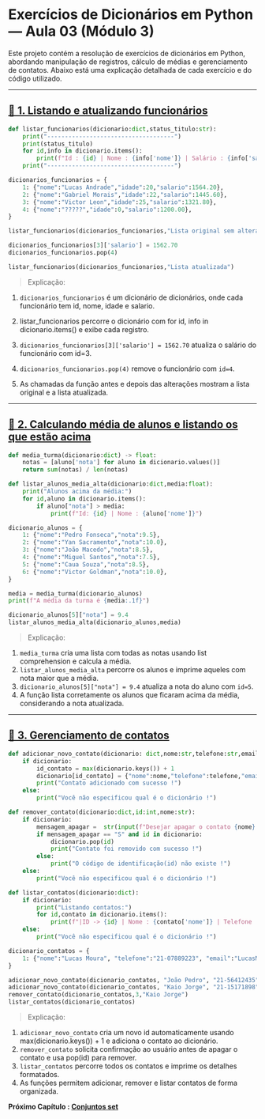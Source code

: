 # Exercícios de Dicionários em Python — Aula 03 (Módulo 3)

Este projeto contém a resolução de exercícios de dicionários em Python, abordando manipulação de registros, cálculo de médias e gerenciamento de contatos. Abaixo está uma explicação detalhada de cada exercício e do código utilizado.

---

## [🔹 1. Listando e atualizando funcionários](EX_01.py)

```py
def listar_funcionarios(dicionario:dict,status_titulo:str):
    print("------------------------------------")
    print(status_titulo)
    for id,info in dicionario.items():
        print(f"Id : {id} | Nome : {info['nome']} | Salário : {info['salario']:.2f}")
    print("------------------------------------")

dicionarios_funcionarios = {
    1: {"nome":"Lucas Andrade","idade":20,"salario":1564.20},
    2: {"nome":"Gabriel Morais","idade":22,"salario":1445.60},
    3: {"nome":"Victor Leon","idade":25,"salario":1321.80},
    4: {"nome":"?????","idade":0,"salario":1200.00},
}

listar_funcionarios(dicionarios_funcionarios,"Lista original sem alterações")

dicionarios_funcionarios[3]['salario'] = 1562.70
dicionarios_funcionarios.pop(4)

listar_funcionarios(dicionarios_funcionarios,"Lista atualizada")
```

> Explicação:

1. ``dicionarios_funcionarios`` é um dicionário de dicionários, onde cada funcionário tem id, nome, idade e salario.

2. listar_funcionarios percorre o dicionário com for id, info in dicionario.items() e exibe cada registro.

3. ``dicionarios_funcionarios[3]['salario'] = 1562.70`` atualiza o salário do funcionário com id=3.

4. ``dicionarios_funcionarios.pop(4)`` remove o funcionário com ``id=4``.

5. As chamadas da função antes e depois das alterações mostram a lista original e a lista atualizada.

---

## [🔹 2. Calculando média de alunos e listando os que estão acima](EX_02.py)

```py
def media_turma(dicionario:dict) -> float:
    notas = [aluno['nota'] for aluno in dicionario.values()]
    return sum(notas) / len(notas)

def listar_alunos_media_alta(dicionario:dict,media:float):
    print("Alunos acima da média:")
    for id,aluno in dicionario.items():
        if aluno["nota"] > media:
            print(f"Id: {id} | Nome : {aluno['nome']}")

dicionario_alunos = {
    1: {"nome":"Pedro Fonseca","nota":9.5},
    2: {"nome":"Yan Sacramento","nota":10.0},
    3: {"nome":"João Macedo","nota":8.5},
    4: {"nome":"Miguel Santos","nota":7.5},
    5: {"nome":"Caua Souza","nota":8.5}, 
    6: {"nome":"Victor Goldman","nota":10.0}, 
}

media = media_turma(dicionario_alunos)
print(f"A média da turma é {media:.1f}")

dicionario_alunos[5]["nota"] = 9.4
listar_alunos_media_alta(dicionario_alunos,media)
```

> Explicação:

1. ``media_turma`` cria uma lista com todas as notas usando list comprehension e calcula a média.
2. ``listar_alunos_media_alta`` percorre os alunos e imprime aqueles com nota maior que a média.
3. ``dicionario_alunos[5]["nota"] = 9.4`` atualiza a nota do aluno com ``id=5``.
4. A função lista corretamente os alunos que ficaram acima da média, considerando a nota atualizada.

---

## [🔹 3. Gerenciamento de contatos](EX_03.py)

```py
def adicionar_novo_contato(dicionario: dict,nome:str,telefone:str,email:str):
    if dicionario: 
        id_contato = max(dicionario.keys()) + 1
        dicionario[id_contato] = {"nome":nome,"telefone":telefone,"email":email}
        print("Contato adicionado com sucesso !")
    else:
        print("Você não especificou qual é o dicionário !")

def remover_contato(dicionario:dict,id:int,nome:str):
    if dicionario: 
        mensagem_apagar =  str(input(f"Desejar apagar o contato {nome} ? [S - sim | N - não] :")).strip().upper()
        if mensagem_apagar == "S" and id in dicionario: 
            dicionario.pop(id)
            print("Contato foi removido com sucesso !")
        else:
            print("O código de identificação(id) não existe !")
    else:
        print("Você não especificou qual é o dicionário !")

def listar_contatos(dicionario:dict):
    if dicionario: 
        print("Listando contatos:")
        for id,contato in dicionario.items():
            print(f"|ID -> {id} | Nome : {contato['nome']} | Telefone : {contato['telefone']} | E-mail: {contato['email']} |")
    else:
        print("Você não especificou qual é o dicionário !")

dicionario_contatos = {
    1: {"nome":"Lucas Moura", "telefone":"21-07889223", "email":"LucasMoura@gmail.com"}
}

adicionar_novo_contato(dicionario_contatos, "João Pedro", "21-56412435", "Joao.pedro@gmail.com")
adicionar_novo_contato(dicionario_contatos, "Kaio Jorge", "21-15171898", "Kaio.cruzeiro@gmail.com")
remover_contato(dicionario_contatos,3,"Kaio Jorge")
listar_contatos(dicionario_contatos)
```

> Explicação:

1. ``adicionar_novo_contato`` cria um novo id automaticamente usando max(dicionario.keys()) + 1 e adiciona o contato ao dicionário.
2. ``remover_contato`` solicita confirmação ao usuário antes de apagar o contato e usa pop(id) para remover.
3. ``listar_contatos`` percorre todos os contatos e imprime os detalhes formatados.
4. As funções permitem adicionar, remover e listar contatos de forma organizada.

**Próximo Capítulo : [Conjuntos set](../../aula_04/04_set.md)**
